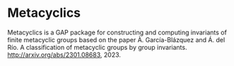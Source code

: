 # Metacyclics
Metacyclics is a GAP package for constructing and computing invariants of finite metacyclic groups based on the paper 
À. García-Blázquez and Á. del Río. 
A classification of metacyclic groups by group invariants. 
http://arxiv.org/abs/2301.08683, 2023.
